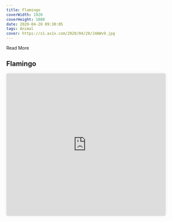 ```yaml
---
title: Flamingo
coverWidth: 1920
coverHeight: 1080
date: 2020-04-28 09:30:05
tags: Animal
cover: https://s1.ax1x.com/2020/04/28/J4AWv9.jpg
---
```


Read More
<!-- more -->

## Flamingo

<iframe style="width:100%;height:450px;box-shadow:0px 0px 10px #eee;border-radius:5px" src="https://www.ddd.online/jq/webEdit/project/embedProject/LO9XpwgG-r7YEJxtG-tnXTkgw4-89NA9KtC" frameborder="0" allowvr allowfullscreen mozallowfullscreen="true" webkitallowfullscreen="true" onmousewheel="">
</iframe>